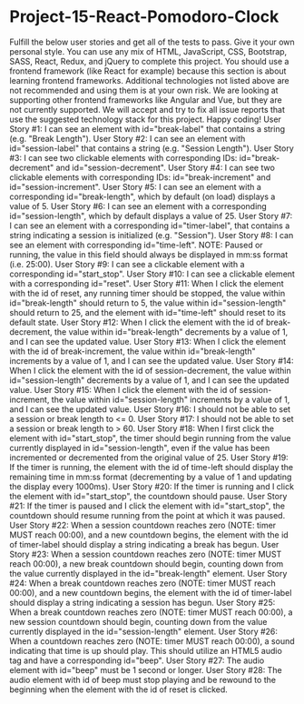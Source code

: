 # Project-15-React-Pomodoro-Clock
Fulfill the below user stories and get all of the tests to pass. Give it your own personal style.  You can use any mix of HTML, JavaScript, CSS, Bootstrap, SASS, React, Redux, and jQuery to complete this project. You should use a frontend framework (like React for example) because this section is about learning frontend frameworks. Additional technologies not listed above are not recommended and using them is at your own risk. We are looking at supporting other frontend frameworks like Angular and Vue, but they are not currently supported. We will accept and try to fix all issue reports that use the suggested technology stack for this project. Happy coding!  User Story #1: I can see an element with id="break-label" that contains a string (e.g. "Break Length").  User Story #2: I can see an element with id="session-label" that contains a string (e.g. "Session Length").  User Story #3: I can see two clickable elements with corresponding IDs: id="break-decrement" and id="session-decrement".  User Story #4: I can see two clickable elements with corresponding IDs: id="break-increment" and id="session-increment".  User Story #5: I can see an element with a corresponding id="break-length", which by default (on load) displays a value of 5.  User Story #6: I can see an element with a corresponding id="session-length", which by default displays a value of 25.  User Story #7: I can see an element with a corresponding id="timer-label", that contains a string indicating a session is initialized (e.g. "Session").  User Story #8: I can see an element with corresponding id="time-left". NOTE: Paused or running, the value in this field should always be displayed in mm:ss format (i.e. 25:00).  User Story #9: I can see a clickable element with a corresponding id="start_stop".  User Story #10: I can see a clickable element with a corresponding id="reset".  User Story #11: When I click the element with the id of reset, any running timer should be stopped, the value within id="break-length" should return to 5, the value within id="session-length" should return to 25, and the element with id="time-left" should reset to its default state.  User Story #12: When I click the element with the id of break-decrement, the value within id="break-length" decrements by a value of 1, and I can see the updated value.  User Story #13: When I click the element with the id of break-increment, the value within id="break-length" increments by a value of 1, and I can see the updated value.  User Story #14: When I click the element with the id of session-decrement, the value within id="session-length" decrements by a value of 1, and I can see the updated value.  User Story #15: When I click the element with the id of session-increment, the value within id="session-length" increments by a value of 1, and I can see the updated value.  User Story #16: I should not be able to set a session or break length to &lt;= 0.  User Story #17: I should not be able to set a session or break length to > 60.  User Story #18: When I first click the element with id="start_stop", the timer should begin running from the value currently displayed in id="session-length", even if the value has been incremented or decremented from the original value of 25.  User Story #19: If the timer is running, the element with the id of time-left should display the remaining time in mm:ss format (decrementing by a value of 1 and updating the display every 1000ms).  User Story #20: If the timer is running and I click the element with id="start_stop", the countdown should pause.  User Story #21: If the timer is paused and I click the element with id="start_stop", the countdown should resume running from the point at which it was paused.  User Story #22: When a session countdown reaches zero (NOTE: timer MUST reach 00:00), and a new countdown begins, the element with the id of timer-label should display a string indicating a break has begun.  User Story #23: When a session countdown reaches zero (NOTE: timer MUST reach 00:00), a new break countdown should begin, counting down from the value currently displayed in the id="break-length" element.  User Story #24: When a break countdown reaches zero (NOTE: timer MUST reach 00:00), and a new countdown begins, the element with the id of timer-label should display a string indicating a session has begun.  User Story #25: When a break countdown reaches zero (NOTE: timer MUST reach 00:00), a new session countdown should begin, counting down from the value currently displayed in the id="session-length" element.  User Story #26: When a countdown reaches zero (NOTE: timer MUST reach 00:00), a sound indicating that time is up should play. This should utilize an HTML5 audio tag and have a corresponding id="beep".  User Story #27: The audio element with id="beep" must be 1 second or longer.  User Story #28: The audio element with id of beep must stop playing and be rewound to the beginning when the element with the id of reset is clicked.
